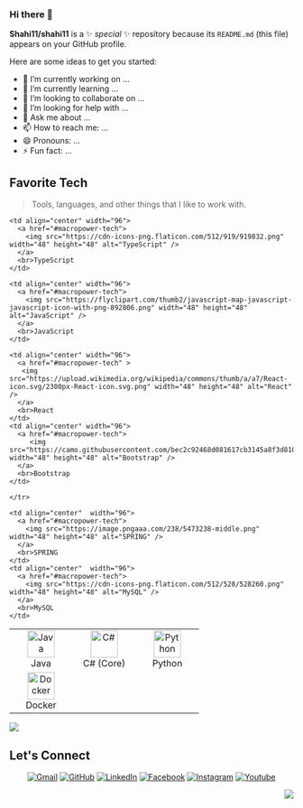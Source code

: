 ### Hi there 👋


**Shahi11/shahi11** is a ✨ _special_ ✨ repository because its `README.md` (this file) appears on your GitHub profile.

Here are some ideas to get you started:

- 🔭 I’m currently working on ...
- 🌱 I’m currently learning ...
- 👯 I’m looking to collaborate on ...
- 🤔 I’m looking for help with ...
- 💬 Ask me about ...
- 📫 How to reach me: ...
- 😄 Pronouns: ...
- ⚡ Fun fact: ...


<h2 align="left" id="macropower-tech">Favorite Tech</h2>

> Tools, languages, and other things that I like to work with.

<table>
  <tr>
   <td align="center" width="96">
      <a href="#macropower-tech" >
        <img src="https://cdn-icons-png.flaticon.com/512/226/226777.png" width="48" height="48" alt="Java" />
      </a>
      <br>Java
    </td>
    <td align="center" width="96">
      <a href="#macropower-tech">
        <img src="https://pluralsight.imgix.net/paths/path-icons/csharp-e7b8fcd4ce.png" width="48" height="48" alt="C#" />
      </a>
      <br>C#&nbsp;(Core)
    </td>
    <td align="center" width="96">
      <a href="#macropower-tech">
        <img src="https://cdn3.iconfinder.com/data/icons/logos-and-brands-adobe/512/267_Python-512.png" width="48" height="48" alt="Python" />
      </a>
      <br>Python
    </td>

    <td align="center" width="96">
      <a href="#macropower-tech">
        <img src="https://cdn-icons-png.flaticon.com/512/919/919832.png" width="48" height="48" alt="TypeScript" />
      </a>
      <br>TypeScript
    </td>
	  
    <td align="center" width="96">
      <a href="#macropower-tech">
        <img src="https://flyclipart.com/thumb2/javascript-map-javascript-javascript-icon-with-png-892806.png" width="48" height="48" alt="JavaScript" />
      </a>
      <br>JavaScript
    </td>
	  
    <td align="center" width="96">
      <a href="#macropower-tech" >
       <img src="https://upload.wikimedia.org/wikipedia/commons/thumb/a/a7/React-icon.svg/2300px-React-icon.svg.png" width="48" height="48" alt="React" />
      </a>
      <br>React
    </td>
    <td align="center" width="96">
      <a href="#macropower-tech">
         <img src="https://camo.githubusercontent.com/bec2c92468d081617cb3145a8f3d8103e268bca400f6169c3a68dc66e05c971e/68747470733a2f2f76352e676574626f6f7473747261702e636f6d2f646f63732f352e302f6173736574732f6272616e642f626f6f7473747261702d6c6f676f2d736861646f772e706e67" width="48" height="48" alt="Bootstrap" />
      </a>
      <br>Bootstrap
    </td>

	</tr>  
	  
  <tr>
    <td align="center" width="96"> 
      <a href="#macropower-tech" >
        <img src="https://www.docker.com/wp-content/uploads/2022/03/Moby-logo.png" width="48" height="48" alt="Docker" />
      </a>
      <br>Docker
    </td>

    <td align="center"  width="96">
      <a href="#macropower-tech">
        <img src="https://image.pngaaa.com/238/5473238-middle.png" width="48" height="48" alt="SPRING" />
      </a>
      <br>SPRING
    </td>
    <td align="center"  width="96">
      <a href="#macropower-tech">
        <img src="https://cdn-icons-png.flaticon.com/512/528/528260.png" width="48" height="48" alt="MySQL" />
      </a>
      <br>MySQL
    </td>

  </tr>
</table>


<img src="https://github-readme-stats.vercel.app/api?username=shahi11&show_icons=true&title_color=03fc90&icon_color=03fc90&text_color=03fc90&bg_color=002b19">

## Let's Connect
<p align="center">
	<a href="mailto:rahulshahi.1995@gmail.com"><img src="https://img.icons8.com/bubbles/50/000000/gmail.png" alt="Gmail"/></a>
	<a href="https://github.com/Shahi11"><img src="https://img.icons8.com/bubbles/50/000000/github.png" alt="GitHub"/></a>
	<a href="https://www.linkedin.com/in/rahul-shahi/"><img src="https://img.icons8.com/bubbles/50/000000/linkedin.png" alt="LinkedIn"/></a>
	<a href="https://www.facebook.com/rahul.shahi.1804/"><img src="https://img.icons8.com/bubbles/50/000000/facebook-new.png" alt="Facebook"/></a>
	<a href="https://instagram.com/irahulshahi"><img src="https://img.icons8.com/bubbles/50/000000/instagram.png" alt="Instagram"/></a>
	<a href="https://www.youtube.com/channel/UCVYOGhPwVY9JOwty1940XvA"><img src="https://img.icons8.com/bubbles/50/000000/youtube.png" alt="Youtube"/></a>
	
</p>

<img align="right" src="https://visitor-badge.laobi.icu/badge?page_id=shahi11">
